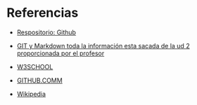 # Referencias

*  [Respositorio: Github](https://www.gitkraken.com/learn/git/tutorials/what-is-a-git-repository?utm_source=chatgpt.com)

* [GIT y Markdown toda la información esta sacada de la ud 2 proporcionada por el profesor]()

* [W3SCHOOL](https://www.w3schools.com/git/default.asp)

* [GITHUB.COMM](https://docs.github.com/es)

* [Wikipedia](https://es.wikipedia.org/wiki/GitHub)
